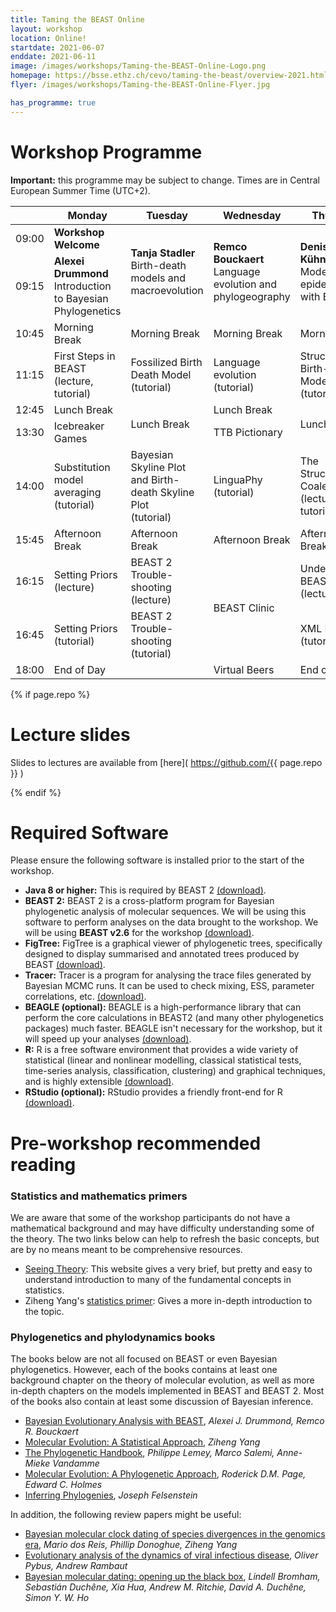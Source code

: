 ```yaml
---
title: Taming the BEAST Online
layout: workshop
location: Online!
startdate: 2021-06-07
enddate: 2021-06-11
image: /images/workshops/Taming-the-BEAST-Online-Logo.png
homepage: https://bsse.ethz.ch/cevo/taming-the-beast/overview-2021.html
flyer: /images/workshops/Taming-the-BEAST-Online-Flyer.jpg

has_programme: true
---
```


# Workshop Programme

**Important:** this programme may be subject to change. Times are in Central European Summer Time (UTC+2).

<table>
<thead>

<tr>
<th></th>
<th> Monday
<th> Tuesday
<th> Wednesday
<th> Thursday
<th> Friday
</tr>

</thead>

<tbody>

<tr>
<td> 09:00</td>
<td> <b> Workshop Welcome </b> </td>
<td rowspan="2" class="invited-lecture"> <b>Tanja Stadler</b> <br> Birth-death models and macroevolution </td>
<td rowspan="2" class="invited-lecture"> <b>Remco Bouckaert </b> <br> Language evolution and phylogeography </td>
<td rowspan="2" class="invited-lecture"> <b>Denise Kühnert</b> <br> Modelling epidemics with BEAST 2 </td>
<td rowspan="2" class="lecture"> <b>Tim Vaughan</b> <br> Epidemic trajectory inference and multi-species models </td>
</tr>

<tr>
<td> 09:15 </td>
<td class="invited-lecture"> <b>Alexei Drummond</b> <br> Introduction to Bayesian Phylogenetics </td>
</tr>

<tr>
<td> 10:45 </td>
<td class="food" > Morning Break </td>
<td class="food" > Morning Break </td>
<td class="food" > Morning Break </td>
<td class="food" > Morning Break </td>
<td class="food" > Morning Break </td>
</tr>


<tr>
<td> 11:15 </td>
<td class="tutorial">
    First Steps in BEAST <br>
     (lecture, tutorial)
     </td>
<td class="tutorial"> Fossilized Birth Death Model <br>
     (tutorial) </td>
<td class="tutorial"> Language evolution <br>
     (tutorial) </td>
<td class="tutorial"> Structured Birth-death Model <br>
     (tutorial) </td>
<td class="tutorial"> StarBEAST 2 <br>
     (tutorial) </td>
</tr>

<tr>
<td> 12:45 </td>
<td class="food">Lunch Break</td>
<td class="food" rowspan="2">Lunch Break</td>
<td class="food">Lunch Break</td>
<td class="food" rowspan="2">Lunch Break</td>
<td class="food" rowspan="2">Lunch Break</td>
</tr>

<tr>
<td> 13:30 </td>
<td class="social">Icebreaker Games</td>
<td class="social">TTB Pictionary</td>
</tr>

<tr>
<td> 14:00 </td>
<td class="tutorial"> Substitution model averaging <br>
     (tutorial) </td>
<td class="tutorial"> Bayesian Skyline Plot and Birth-death Skyline Plot<br>
     (tutorial) </td>
<td class="tutorial"> LinguaPhy (tutorial) </td>
<td class="tutorial"> The Structured Coalescent <br>
     (lecture, tutorial) </td>
<td class="tutorial"> Inferring recombination graphs with BEAST 2 <br>
    (lecture, tutorial) </td>
</tr>

<tr>
<td> 15:45 </td>
<td class="food"> Afternoon Break </td>
<td class="food"> Afternoon Break </td>
<td class="food"> Afternoon Break </td>
<td class="food"> Afternoon Break </td>
<td class="food"> Afternoon Break </td>
</tr>

<tr>
<td> 16:15 </td>
<td class="lecture"> Setting Priors <br>
    (lecture) </td>
<td class="lecture"> BEAST 2 Trouble-shooting <br>
    (lecture) </td>
<td class="help-session" rowspan="2"> BEAST Clinic </td>
<td class="lecture">
    Understanding BEAST&nbsp;2 XML <br>
    (lecture) </td>
<td class="help-session" rowspan="2"> BEAST Clinic </td>
</tr>

<tr>
<td> 16:45 </td>
<td class="tutorial"> Setting Priors <br>
    (tutorial) </td>
<td class="tutorial"> BEAST 2 Trouble-shooting <br>
    (tutorial) </td>
<td class="tutorial">
    XML Hacking <br>
    (tutorial) </td>
</tr>

<tr>
<td> 18:00 </td>
<td colspan="2"> End of Day </td>
<td class="social"> Virtual Beers </td>
<td colspan="2"> End of Day </td>
<!-- <td> End of Day </td> -->
<!-- <td> End of Day </td> -->
<!-- <td> End of Day </td> -->
<!-- <td> End of Day </td> -->
</tr>



</tbody>
</table>

{% if page.repo %}

# Lecture slides

Slides to lectures are available from [here]( https://github.com/{{ page.repo }} )

{% endif %}


# Required Software

Please ensure the following software is installed prior to the start of the workshop.

- **Java 8 or higher:** This is required by BEAST 2 [(download)](https://adoptopenjdk.net/).
- **BEAST 2:** BEAST 2 is a cross-platform program for Bayesian phylogenetic analysis of molecular sequences. We will be using this software to perform analyses on the data brought to the workshop. We will be using **BEAST v2.6** for the workshop [(download)](http://beast2.org/).
- **FigTree:** FigTree is a graphical viewer of phylogenetic trees, specifically designed to display summarised and annotated trees produced by BEAST [(download)](http://beast.community/figtree).
- **Tracer:** Tracer is a program for analysing the trace files generated by Bayesian MCMC runs. It can be used to check mixing, ESS, parameter correlations, etc. [(download)](http://beast.community/tracer).
- **BEAGLE (optional):** BEAGLE is a high-performance library that can perform the core calculations in BEAST2 (and many other phylogenetics packages) much faster. BEAGLE isn't necessary for the workshop, but it will speed up your analyses [(download)](https://github.com/beagle-dev/beagle-lib).
- **R:** R is a free software environment that provides a wide variety of statistical (linear and nonlinear modelling, classical statistical tests, time-series analysis, classification, clustering) and graphical techniques, and is highly extensible [(download)](https://www.r-project.org/).
- **RStudio (optional):** RStudio provides a friendly front-end for R [(download)](https://www.rstudio.com/).


# Pre-workshop recommended reading


### Statistics and mathematics primers

We are aware that some of the workshop participants do not have a mathematical background and may have difficulty understanding some of the theory. The two links below can help to refresh the basic concepts, but are by no means meant to be comprehensive resources.

- [Seeing Theory](http://students.brown.edu/seeing-theory/index.html): This website gives a very brief, but pretty and easy to understand introduction to many of the fundamental concepts in statistics. 
- Ziheng Yang's [statistics primer](http://abacus.gene.ucl.ac.uk/PPS/PrimerProbabilityStatistics.pdf): Gives a more in-depth introduction to the topic.

### Phylogenetics and phylodynamics books

The books below are not all focused on BEAST or even Bayesian phylogenetics. However, each of the books contains at least one background chapter on the theory of molecular evolution, as well as more in-depth chapters on the models implemented in BEAST and BEAST 2. Most of the books also contain at least some discussion of Bayesian inference.

- [Bayesian Evolutionary Analysis with BEAST](https://www.beast2.org/book/), _Alexei J. Drummond, Remco R. Bouckaert_
- [Molecular Evolution: A Statistical Approach](http://abacus.gene.ucl.ac.uk/MESA/), _Ziheng Yang_
- [The Phylogenetic Handbook](http://www.cambridge.org/catalogue/catalogue.asp?isbn=9780521877107), _Philippe Lemey, Marco Salemi, Anne-Mieke Vandamme_
- [Molecular Evolution: A Phylogenetic Approach](http://eu.wiley.com/WileyCDA/WileyTitle/productCd-0865428891.html), _Roderick D.M. Page, Edward C. Holmes_
- [Inferring Phylogenies](https://www.amazon.co.uk/Inferring-Phylogenies-Joseph-Felsenstein/dp/0878931775), _Joseph Felsenstein_

In addition, the following review papers might be useful:

- [Bayesian molecular clock dating of species divergences in the genomics era](https://www.nature.com/articles/nrg.2015.8), _Mario dos Reis, Phillip Donoghue, Ziheng Yang_
- [Evolutionary analysis of the dynamics of viral infectious disease](https://www.nature.com/articles/nrg2583), _Oliver Pybus, Andrew Rambaut_
- [Bayesian molecular dating: opening up the black box](https://onlinelibrary.wiley.com/doi/abs/10.1111/brv.12390), _Lindell Bromham, Sebastián Duchêne, Xia Hua, Andrew M. Ritchie, David A. Duchêne, Simon Y. W. Ho_

